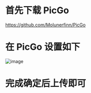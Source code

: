 # 首先下载 PicGo 
https://github.com/Molunerfinn/PicGo
# 在 PicGo 设置如下
![image](https://github.com/0730aa/jiaochen/assets/97997625/8f75cefe-c874-46aa-8b41-f26466d82b6f)
# 完成确定后上传即可
